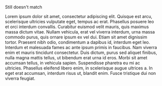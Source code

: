 Still doesn't match

Lorem ipsum dolor sit amet, consectetur adipiscing elit. Quisque est arcu, scelerisque ultricies vulputate eget, tempus ac erat. Phasellus posuere leo et orci interdum convallis. Curabitur euismod velit mauris, quis maximus massa dictum vitae. Nullam vehicula, erat vel viverra interdum, urna massa commodo purus, quis ornare ipsum ex vel dui. Etiam sit amet dignissim tortor. Praesent nibh odio, condimentum a dapibus id, interdum eget leo. Interdum et malesuada fames ac ante ipsum primis in faucibus. Nam viverra enim et mauris tincidunt consectetur. Duis dictum, purus sed aliquet finibus, nulla magna mattis tellus, ut bibendum erat urna id eros. Morbi sit amet accumsan tellus, in vehicula sapien. Suspendisse pharetra eu mi ac ultricies. Phasellus eleifend libero enim, in scelerisque augue ultrices a. In eget erat accumsan, interdum risus ut, blandit enim. Fusce tristique dui non viverra feugiat.
